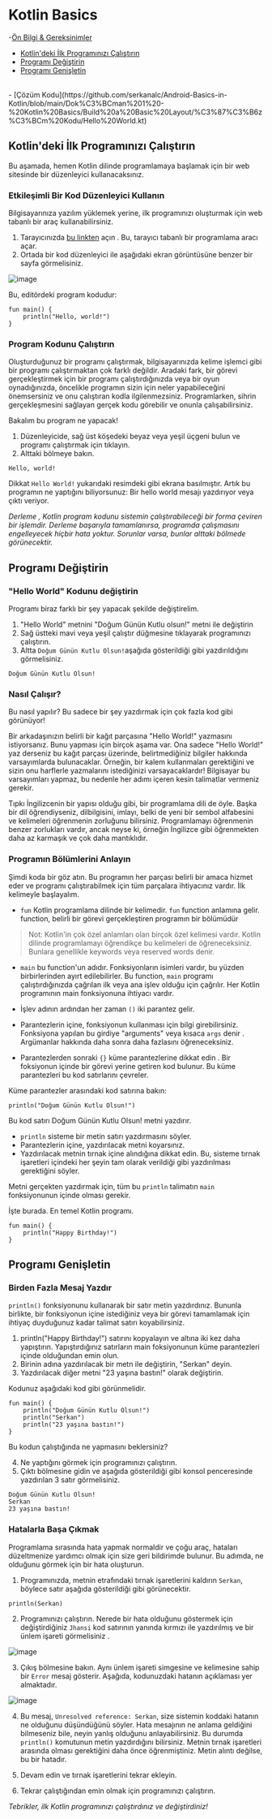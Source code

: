 # Kotlin Basics

-[Ön Bilgi & Gereksinimler](https://github.com/serkanalc/Android-Basics-in-Kotlin/blob/main/Dok%C3%BCman%201%20-%20Kotlin%20Basics/Build%20a%20Basic%20Layout/Gereksinimler.md)
<br>
- [Kotlin'deki İlk Programınızı Çalıştırın](#1)
- [Programı Değiştirin](#2)
- [Programı Genişletin](#3)
<br>
- [Çözüm Kodu](https://github.com/serkanalc/Android-Basics-in-Kotlin/blob/main/Dok%C3%BCman%201%20-%20Kotlin%20Basics/Build%20a%20Basic%20Layout/%C3%87%C3%B6z%C3%BCm%20Kodu/Hello%20World.kt)

## <a name="1"></a>Kotlin'deki İlk Programınızı Çalıştırın

Bu aşamada, hemen Kotlin dilinde programlamaya başlamak için bir web sitesinde bir düzenleyici kullanacaksınız.

### Etkileşimli Bir Kod Düzenleyici Kullanın

Bilgisayarınıza yazılım yüklemek yerine, ilk programınızı oluşturmak için web tabanlı bir araç kullanabilirsiniz.

1. Tarayıcınızda [bu linkten](https://developer.android.com/training/kotlinplayground) açın . Bu, tarayıcı tabanlı bir programlama aracı açar.
2. Ortada bir kod düzenleyici ile aşağıdaki ekran görüntüsüne benzer bir sayfa görmelisiniz.

![image](https://user-images.githubusercontent.com/70329389/145654875-8ca52bda-96e7-4167-9d0d-49c9dde665bd.png)

Bu, editördeki program kodudur:

```
fun main() {
    println("Hello, world!")
}
```

### Program Kodunu Çalıştırın

Oluşturduğunuz bir programı çalıştırmak, bilgisayarınızda kelime işlemci gibi bir programı çalıştırmaktan çok farklı değildir. Aradaki fark, bir görevi gerçekleştirmek için bir programı çalıştırdığınızda veya bir oyun oynadığınızda, öncelikle programın sizin için neler yapabileceğini önemsersiniz ve onu çalıştıran kodla ilgilenmezsiniz. Programlarken, sihrin gerçekleşmesini sağlayan gerçek kodu görebilir ve onunla çalışabilirsiniz.

Bakalım bu program ne yapacak!

1. Düzenleyicide, sağ üst köşedeki beyaz veya yeşil üçgeni bulun ve programı çalıştırmak için tıklayın.
2. Alttaki bölmeye bakın.

```
Hello, world!
```

Dikkat `Hello World!` yukarıdaki resimdeki gibi ekrana basılmıştır. Artık bu programın ne yaptığını biliyorsunuz: Bir hello world mesajı yazdırıyor veya çıktı veriyor.

*Derleme , Kotlin program kodunu sistemin çalıştırabileceği bir forma çeviren bir işlemdir. Derleme başarıyla tamamlanırsa, programda çalışmasını engelleyecek hiçbir hata yoktur. Sorunlar varsa, bunlar alttaki bölmede görünecektir.*

## <a name="2"></a>Programı Değiştirin

### "Hello World" Kodunu değiştirin

Programı biraz farklı bir şey yapacak şekilde değiştirelim.

1. "Hello World" metnini "Doğum Günün Kutlu olsun!" metni ile değiştirin
2. Sağ üstteki mavi veya yeşil çalıştır düğmesine tıklayarak programınızı çalıştırın.
3. Altta `Doğum Günün Kutlu Olsun!`aşağıda gösterildiği gibi yazdırıldığını görmelisiniz.

```
Doğum Günün Kutlu Olsun!
```
### Nasıl Çalışır?

Bu nasıl yapılır? Bu sadece bir şey yazdırmak için çok fazla kod gibi görünüyor!

Bir arkadaşınızın belirli bir kağıt parçasına "Hello World!" yazmasını istiyorsanız. Bunu yapması için birçok aşama var. Ona sadece "Hello World!" yaz derseniz bu kağıt parçası üzerinde, belirtmediğiniz bilgiler hakkında varsayımlarda bulunacaklar. Örneğin, bir kalem kullanmaları gerektiğini ve sizin onu harflerle yazmalarını istediğinizi varsayacaklardır! Bilgisayar bu varsayımları yapmaz, bu nedenle her adımı içeren kesin talimatlar vermeniz gerekir.

Tıpkı İngilizcenin bir yapısı olduğu gibi, bir programlama dili de öyle. Başka bir dil öğrendiyseniz, dilbilgisini, imlayı, belki de yeni bir sembol alfabesini ve kelimeleri öğrenmenin zorluğunu bilirsiniz. Programlamayı öğrenmenin benzer zorlukları vardır, ancak neyse ki, örneğin İngilizce gibi öğrenmekten daha az karmaşık ve çok daha mantıklıdır.

### Programın Bölümlerini Anlayın

Şimdi koda bir göz atın. Bu programın her parçası belirli bir amaca hizmet eder ve programı çalıştırabilmek için tüm parçalara ihtiyacınız vardır. İlk kelimeyle başlayalım.

- `fun` Kotlin programlama dilinde bir kelimedir. `fun` function anlamına gelir. function, belirli bir görevi gerçekleştiren programın bir bölümüdür

> Not: Kotlin'in çok özel anlamları olan birçok özel kelimesi vardır. Kotlin dilinde programlamayı öğrendikçe bu kelimeleri de öğreneceksiniz. Bunlara genellikle keywords veya reserved words denir.

- `main` bu function'un adıdır. Fonksiyonların isimleri vardır, bu yüzden birbirlerinden ayırt edilebilirler. Bu function, `main` programı çalıştırdığınızda çağrılan ilk veya ana işlev olduğu için çağrılır. Her Kotlin programının main fonksiyonuna ihtiyacı vardır.

- İşlev adının ardından her zaman `()` iki parantez gelir.
- Parantezlerin içine, fonksiyonun kullanması için bilgi girebilirsiniz. Fonksiyona yapılan bu girdiye "arguments" veya kısaca `args` denir . Argümanlar hakkında daha sonra daha fazlasını öğreneceksiniz.
- Parantezlerden sonraki `{}` küme parantezlerine  dikkat edin . Bir foksiyonun içinde bir görevi yerine getiren kod bulunur. Bu küme parantezleri bu kod satırlarını çevreler.

Küme parantezler arasındaki kod satırına bakın:

```
println("Doğum Günün Kutlu Olsun!")
```
Bu kod satırı Doğum Günün Kutlu Olsun! metni yazdırır.

- `println` sisteme bir metin satırı yazdırmasını söyler.
- Parantezlerin içine, yazdırılacak metni koyarsınız.
- Yazdırılacak metnin tırnak içine alındığına dikkat edin. Bu, sisteme tırnak işaretleri içindeki her şeyin tam olarak verildiği gibi yazdırılması gerektiğini söyler.

Metni gerçekten yazdırmak için, tüm bu `println` talimatın `main` fonksiyonunun içinde olması gerekir.

İşte burada. En temel Kotlin programı.

```
fun main() {
    println("Happy Birthday!")
}
```

## <a name="3"></a>Programı Genişletin

### Birden Fazla Mesaj Yazdır

`println()` fonksiyonunu kullanarak bir satır metin yazdırdınız. Bununla birlikte, bir fonksiyonun içine istediğiniz veya bir görevi tamamlamak için ihtiyaç duyduğunuz kadar talimat satırı koyabilirsiniz.

1. println("Happy Birthday!") satırını kopyalayın ve altına iki kez daha yapıştırın. Yapıştırdığınız satırların main foksiyonunun küme parantezleri içinde olduğundan emin olun.
2. Birinin adına yazdırılacak bir metn ile değiştirin, "Serkan" deyin.
3. Yazdırılacak diğer metni "23 yaşına bastın!" olarak değiştirin.

Kodunuz aşağıdaki kod gibi görünmelidir.

```
fun main() {
    println("Doğum Günün Kutlu Olsun!")
    println("Serkan")
    println("23 yaşına bastın!")
}
```
Bu kodun çalıştığında ne yapmasını beklersiniz?

4. Ne yaptığını görmek için programınızı çalıştırın.
5. Çıktı bölmesine gidin ve aşağıda gösterildiği gibi konsol penceresinde yazdırılan 3 satır görmelisiniz.

```
Doğum Günün Kutlu Olsun!
Serkan
23 yaşına bastın!
```

### Hatalarla Başa Çıkmak

Programlama sırasında hata yapmak normaldir ve çoğu araç, hataları düzeltmenize yardımcı olmak için size geri bildirimde bulunur. Bu adımda, ne olduğunu görmek için bir hata oluşturun.

1. Programınızda, metnin etrafındaki tırnak işaretlerini kaldırın `Serkan`, böylece satır aşağıda gösterildiği gibi görünecektir.

```
println(Serkan)
```
2. Programınızı çalıştırın. Nerede bir hata olduğunu göstermek için değiştirdiğiniz `Jhansi` kod satırının yanında kırmızı ile yazdırılmış ve bir ünlem işareti görmelisiniz .

![image](https://user-images.githubusercontent.com/70329389/145657137-ae22f652-1611-46d1-bddc-7da846a843e3.png)

3. Çıkış bölmesine bakın. Aynı ünlem işareti simgesine ve kelimesine sahip bir `Error` mesaj gösterir. Aşağıda, kodunuzdaki hatanın açıklaması yer almaktadır.

![image](https://user-images.githubusercontent.com/70329389/145657175-f0fa37a9-a315-4ac4-996e-b5005b7fd6ba.png)

4. Bu mesaj, `Unresolved reference: Serkan`, size sistemin koddaki hatanın ne olduğunu düşündüğünü söyler. Hata mesajının ne anlama geldiğini bilmeseniz bile, neyin yanlış olduğunu anlayabilirsiniz. Bu durumda `println()` komutunun metin yazdırdığını bilirsiniz. Metnin tırnak işaretleri arasında olması gerektiğini daha önce öğrenmiştiniz. Metin alıntı değilse, bu bir hatadır.

5. Devam edin ve tırnak işaretlerini tekrar ekleyin.
6. Tekrar çalıştığından emin olmak için programınızı çalıştırın.

*Tebrikler, ilk Kotlin programınızı çalıştırdınız ve değiştirdiniz!*






